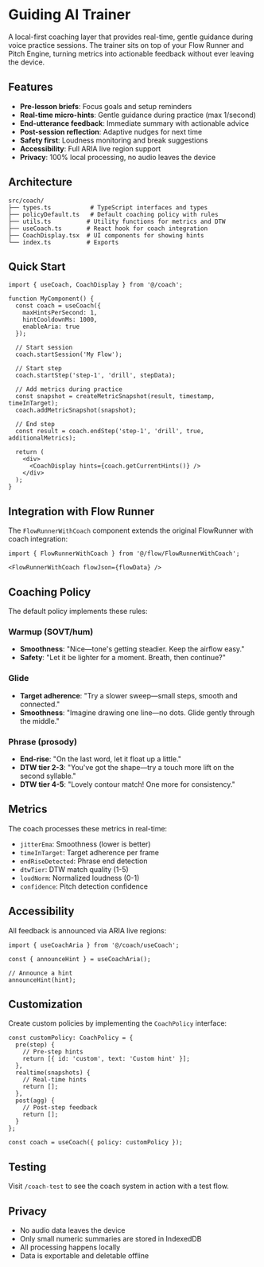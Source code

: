 # Guiding AI Trainer

A local-first coaching layer that provides real-time, gentle guidance during voice practice sessions. The trainer sits on top of your Flow Runner and Pitch Engine, turning metrics into actionable feedback without ever leaving the device.

## Features

- **Pre-lesson briefs**: Focus goals and setup reminders
- **Real-time micro-hints**: Gentle guidance during practice (max 1/second)
- **End-utterance feedback**: Immediate summary with actionable advice
- **Post-session reflection**: Adaptive nudges for next time
- **Safety first**: Loudness monitoring and break suggestions
- **Accessibility**: Full ARIA live region support
- **Privacy**: 100% local processing, no audio leaves the device

## Architecture

```
src/coach/
├── types.ts           # TypeScript interfaces and types
├── policyDefault.ts   # Default coaching policy with rules
├── utils.ts          # Utility functions for metrics and DTW
├── useCoach.ts       # React hook for coach integration
├── CoachDisplay.tsx  # UI components for showing hints
└── index.ts          # Exports
```

## Quick Start

```tsx
import { useCoach, CoachDisplay } from '@/coach';

function MyComponent() {
  const coach = useCoach({
    maxHintsPerSecond: 1,
    hintCooldownMs: 1000,
    enableAria: true
  });

  // Start session
  coach.startSession('My Flow');

  // Start step
  coach.startStep('step-1', 'drill', stepData);

  // Add metrics during practice
  const snapshot = createMetricSnapshot(result, timestamp, timeInTarget);
  coach.addMetricSnapshot(snapshot);

  // End step
  const result = coach.endStep('step-1', 'drill', true, additionalMetrics);

  return (
    <div>
      <CoachDisplay hints={coach.getCurrentHints()} />
    </div>
  );
}
```

## Integration with Flow Runner

The `FlowRunnerWithCoach` component extends the original FlowRunner with coach integration:

```tsx
import { FlowRunnerWithCoach } from '@/flow/FlowRunnerWithCoach';

<FlowRunnerWithCoach flowJson={flowData} />
```

## Coaching Policy

The default policy implements these rules:

### Warmup (SOVT/hum)
- **Smoothness**: "Nice—tone's getting steadier. Keep the airflow easy."
- **Safety**: "Let it be lighter for a moment. Breath, then continue?"

### Glide
- **Target adherence**: "Try a slower sweep—small steps, smooth and connected."
- **Smoothness**: "Imagine drawing one line—no dots. Glide gently through the middle."

### Phrase (prosody)
- **End-rise**: "On the last word, let it float up a little."
- **DTW tier 2-3**: "You've got the shape—try a touch more lift on the second syllable."
- **DTW tier 4-5**: "Lovely contour match! One more for consistency."

## Metrics

The coach processes these metrics in real-time:

- `jitterEma`: Smoothness (lower is better)
- `timeInTarget`: Target adherence per frame
- `endRiseDetected`: Phrase end detection
- `dtwTier`: DTW match quality (1-5)
- `loudNorm`: Normalized loudness (0-1)
- `confidence`: Pitch detection confidence

## Accessibility

All feedback is announced via ARIA live regions:

```tsx
import { useCoachAria } from '@/coach/useCoach';

const { announceHint } = useCoachAria();

// Announce a hint
announceHint(hint);
```

## Customization

Create custom policies by implementing the `CoachPolicy` interface:

```tsx
const customPolicy: CoachPolicy = {
  pre(step) {
    // Pre-step hints
    return [{ id: 'custom', text: 'Custom hint' }];
  },
  realtime(snapshots) {
    // Real-time hints
    return [];
  },
  post(agg) {
    // Post-step feedback
    return [];
  }
};

const coach = useCoach({ policy: customPolicy });
```

## Testing

Visit `/coach-test` to see the coach system in action with a test flow.

## Privacy

- No audio data leaves the device
- Only small numeric summaries are stored in IndexedDB
- All processing happens locally
- Data is exportable and deletable offline
